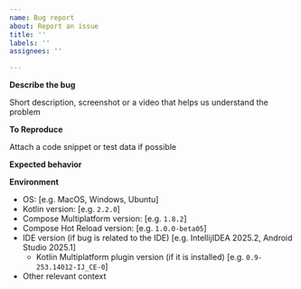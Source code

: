 ```yaml
---
name: Bug report
about: Report an issue
title: ''
labels: ''
assignees: ''

---
```


**Describe the bug**

Short description, screenshot or a video that helps us understand the problem

**To Reproduce**

Attach a code snippet or test data if possible

**Expected behavior**

**Environment**
 - OS: [e.g. MacOS, Windows, Ubuntu]
 - Kotlin version: [e.g. `2.2.0`]
 - Compose Multiplatform version: [e.g. `1.8.2`]
 - Compose Hot Reload version: [e.g. `1.0.0-beta05`]
 - IDE version (if bug is related to the IDE) [e.g. IntellijIDEA 2025.2, Android Studio 2025.1]
   - Kotlin Multiplatform plugin version (if it is installed) [e.g. `0.9-253.14012-IJ_CE-0`]
 - Other relevant context
